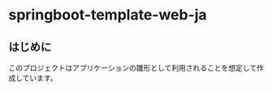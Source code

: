 springboot-template-web-ja
==========================

はじめに
--------

このプロジェクトはアプリケーションの雛形として利用されることを想定して作成しています。

